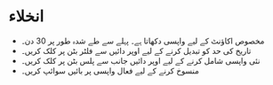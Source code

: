 # **انخلاء**

- مخصوص اکاؤنٹ کے لیے واپسی دکھاتا ہے۔ پہلے سے طے شدہ طور پر 30 دن۔
- تاریخ کی حد کو تبدیل کرنے کے لیے اوپر دائیں سے فلٹر بٹن پر کلک کریں۔
- نئی واپسی شامل کرنے کے لیے اوپر دائیں جانب سے پلس بٹن پر کلک کریں۔
- منسوخ کرنے کے لیے فعال واپسی پر بائیں سوائپ کریں۔